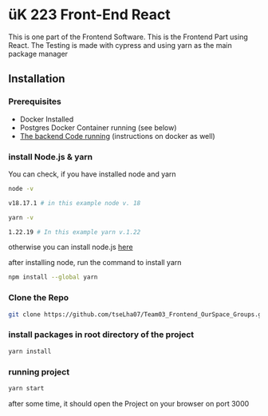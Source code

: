 # üK 223 Front-End React

This is one part of the Frontend Software. This is the Frontend Part using React. The Testing is made with cypress and using yarn as the main package manager

## Installation

### Prerequisites

- Docker Installed
- Postgres Docker Container running (see below)
- [The backend Code running](https://github.com/tseLha07/Team03_Backend_OurSpace_Groups) (instructions on docker as well)

### install Node.js & yarn

You can check, if you have installed node and yarn

```bash
node -v
```

```bash
v18.17.1 # in this example node v. 18
```

```bash
yarn -v
```

```bash
1.22.19 # In this example yarn v.1.22
```

otherwise you can install node.js [here](https://nodejs.org/en)

after installing node, run the command to install yarn

```bash
npm install --global yarn
```

### Clone the Repo

```bash
git clone https://github.com/tseLha07/Team03_Frontend_OurSpace_Groups.git
```

### install packages in root directory of the project

```bash
yarn install
```

### running project

```bash
yarn start
```

after some time, it should open the Project on your browser on port 3000
